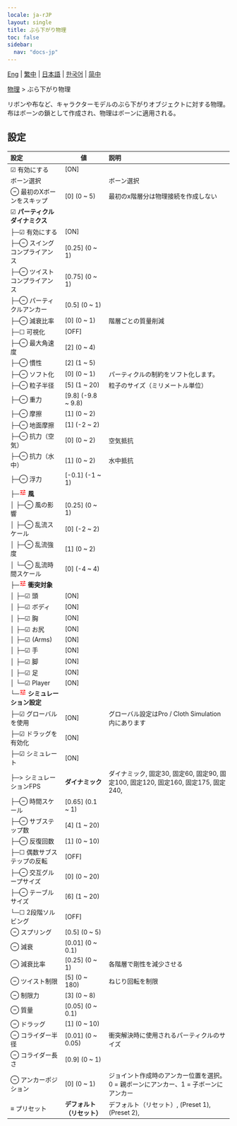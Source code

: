 ```yaml
---
locale: ja-rJP
layout: single
title: ぶら下がり物理
toc: false
sidebar:
  nav: "docs-jp"
---
```

[Eng](/dancexr/menu/2025.5/actor/cloth_physics) | [繁中](/tw/dancexr/menu/2025.5/actor/cloth_physics) | [日本語](/jp/dancexr/menu/2025.5/actor/cloth_physics) | [한국어](/kr/dancexr/menu/2025.5/actor/cloth_physics) | [简中](/zh/dancexr/menu/2025.5/actor/cloth_physics)

[物理](../menu#物理) > ぶら下がり物理

リボンや布など、キャラクターモデルのぶら下がりオブジェクトに対する物理。布はボーンの鎖として作成され、物理はボーンに適用される。

## 設定

| 設定 | 値 | 説明 |
| :--- | --- | :--- |
| ☑ 有効にする | [ON] | 
|  ボーン選択 || ボーン選択
| ⊖ 最初のXボーンをスキップ | [0] (0 ~ 5) | 最初のx階層分は物理接続を作成しない
| ☑ **パーティクルダイナミクス** | | 
| ├─☑ 有効にする | [ON] | 
| ├─⊖ スイングコンプライアンス | [0.25] (0 ~ 1) | 
| ├─⊖ ツイストコンプライアンス | [0.75] (0 ~ 1) | 
| ├─⊖ パーティクルアンカー | [0.5] (0 ~ 1) | 
| ├─⊖ 減衰比率 | [0] (0 ~ 1) | 階層ごとの質量削減
| ├─☐ 可視化 | [OFF] | 
| ├─⊖ 最大角速度 | [2] (0 ~ 4) | 
| ├─⊖ 慣性 | [2] (1 ~ 5) | 
| ├─⊖ ソフト化 | [0] (0 ~ 1) | パーティクルの制約をソフト化します。
| ├─⊖ 粒子半径 | [5] (1 ~ 20) | 粒子のサイズ（ミリメートル単位）
| ├─⊖ 重力 | [9.8] (-9.8 ~ 9.8) | 
| ├─⊖ 摩擦 | [1] (0 ~ 2) | 
| ├─⊖ 地面摩擦 | [1] (-2 ~ 2) | 
| ├─⊖ 抗力（空気） | [0] (0 ~ 2) | 空気抵抗
| ├─⊖ 抗力（水中） | [1] (0 ~ 2) | 水中抵抗
| ├─⊖ 浮力 | [-0.1] (-1 ~ 1) | 
| ├─<img src="/images/icon/ic_tune.png" alt="tune icon"/> **風** | | 
| │ ├─⊖ 風の影響 | [0.25] (0 ~ 1) | 
| │ ├─⊖ 乱流スケール | [0] (-2 ~ 2) | 
| │ ├─⊖ 乱流強度 | [1] (0 ~ 2) | 
| │ └─⊖ 乱流時間スケール | [0] (-4 ~ 4) | 
| ├─<img src="/images/icon/ic_tune.png" alt="tune icon"/> **衝突対象** | | 
| │ ├─☑ 頭 | [ON] | 
| │ ├─☑ ボディ | [ON] | 
| │ ├─☑ 胸 | [ON] | 
| │ ├─☑ お尻 | [ON] | 
| │ ├─☑ (Arms) | [ON] | 
| │ ├─☑ 手 | [ON] | 
| │ ├─☑ 脚 | [ON] | 
| │ ├─☑ 足 | [ON] | 
| │ └─☑ Player | [ON] | 
| └─<img src="/images/icon/ic_tune.png" alt="tune icon"/> **シミュレーション設定** | | 
|   ├─☑ グローバルを使用 | [ON] | グローバル設定はPro / Cloth Simulation内にあります
|   ├─☑ ドラッグを有効化 | [ON] | 
|   ├─☑ シミュレート | [ON] | 
|   ├─> シミュレーションFPS | **ダイナミック** | ダイナミック, 固定30, 固定60, 固定90, 固定100, 固定120, 固定160, 固定175, 固定240,  |
|   ├─⊖ 時間スケール | [0.65] (0.1 ~ 1) | 
|   ├─⊖ サブステップ数 | [4] (1 ~ 20) | 
|   ├─⊖ 反復回数 | [1] (0 ~ 10) | 
|   ├─☐ 偶数サブステップの反転 | [OFF] | 
|   ├─⊖ 交互グループサイズ | [0] (0 ~ 20) | 
|   ├─⊖ テーブルサイズ | [6] (1 ~ 20) | 
|   └─☐ 2段階ソルビング | [OFF] | 
| ⊖ スプリング | [0.5] (0 ~ 5) | 
| ⊖ 減衰 | [0.01] (0 ~ 0.1) | 
| ⊖ 減衰比率 | [0.25] (0 ~ 1) | 各階層で剛性を減少させる
| ⊖ ツイスト制限 | [5] (0 ~ 180) | ねじり回転を制限
| ⊖ 制限力 | [3] (0 ~ 8) | 
| ⊖ 質量 | [0.05] (0 ~ 0.1) | 
| ⊖ ドラッグ | [1] (0 ~ 10) | 
| ⊖ コライダー半径 | [0.01] (0 ~ 0.05) | 衝突解決時に使用されるパーティクルのサイズ
| ⊖ コライダー長さ | [0.9] (0 ~ 1) | 
| ⊖ アンカーポジション | [0] (0 ~ 1) | ジョイント作成時のアンカー位置を選択。0 = 親ボーンにアンカー、1 = 子ボーンにアンカー
| ≡ プリセット | **デフォルト（リセット）** | デフォルト（リセット）, (Preset 1), (Preset 2),  |

